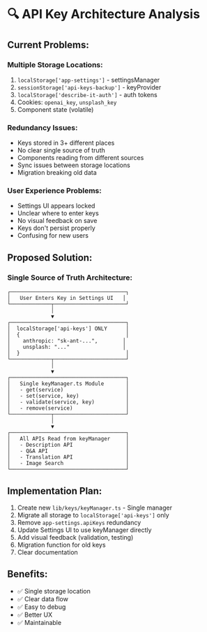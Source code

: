 # 🔍 API Key Architecture Analysis

## Current Problems:

### Multiple Storage Locations:
1. `localStorage['app-settings']` - settingsManager
2. `sessionStorage['api-keys-backup']` - keyProvider
3. `localStorage['describe-it-auth']` - auth tokens
4. Cookies: `openai_key`, `unsplash_key`
5. Component state (volatile)

### Redundancy Issues:
- Keys stored in 3+ different places
- No clear single source of truth
- Components reading from different sources
- Sync issues between storage locations
- Migration breaking old data

### User Experience Problems:
- Settings UI appears locked
- Unclear where to enter keys
- No visual feedback on save
- Keys don't persist properly
- Confusing for new users

## Proposed Solution:

### Single Source of Truth Architecture:
```
┌─────────────────────────────────────┐
│   User Enters Key in Settings UI   │
└─────────────┬───────────────────────┘
              │
              ▼
┌─────────────────────────────────────┐
│  localStorage['api-keys'] ONLY      │
│  {                                  │
│    anthropic: "sk-ant-...",        │
│    unsplash: "..."                 │
│  }                                  │
└─────────────┬───────────────────────┘
              │
              ▼
┌─────────────────────────────────────┐
│   Single keyManager.ts Module       │
│   - get(service)                    │
│   - set(service, key)               │
│   - validate(service, key)          │
│   - remove(service)                 │
└─────────────┬───────────────────────┘
              │
              ▼
┌─────────────────────────────────────┐
│   All APIs Read from keyManager     │
│   - Description API                 │
│   - Q&A API                         │
│   - Translation API                 │
│   - Image Search                    │
└─────────────────────────────────────┘
```

## Implementation Plan:

1. Create new `lib/keys/keyManager.ts` - Single manager
2. Migrate all storage to `localStorage['api-keys']` only
3. Remove `app-settings.apiKeys` redundancy
4. Update Settings UI to use keyManager directly
5. Add visual feedback (validation, testing)
6. Migration function for old keys
7. Clear documentation

## Benefits:
- ✅ Single storage location
- ✅ Clear data flow
- ✅ Easy to debug
- ✅ Better UX
- ✅ Maintainable
